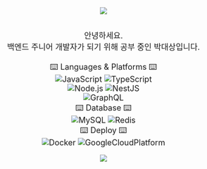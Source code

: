 <div style="display:block;text-align:center">
<img src="https://capsule-render.vercel.app/api?type=cylinder&color=auto&height=200&section=header&text=Welcome%20eotkds's%20Github&desc=Park%20Dae%20Sang&fontSize=65&fontAlignY=40&descSize=40&descAlignY=65&animation=blinking"/>
</div>
<br/>
<br/>
<div style="display:block;text-align:center;font-size:18px">
안녕하세요.<br/>
백엔드 주니어 개발자가 되기 위해 공부 중인 박대상입니다.
<br/>
</div>
<div style="display:block;text-align:center;font-size:18px">
</br>
⌨️ Languages & Platforms ⌨️
<br/>
<img alt="JavaScript" src ="https://img.shields.io/badge/JavaScript-F7DF1E.svg?&style=for-the-badge&logo=JavaScript&logoColor=black"/> <img alt="TypeScript" src ="https://img.shields.io/badge/TypeScript-3178C6.svg?&style=for-the-badge&logo=TypeScript&logoColor=black"/><br/><img alt="Node.js" src ="https://img.shields.io/badge/node.js-339933?style=for-the-badge&logo=Node.js&logoColor=white"/> <img alt="NestJS" src ="https://img.shields.io/badge/NestJs-E0234E.svg?&style=for-the-badge&logo=NestJs&logoColor=black"/><br/><img alt="GraphQL" src ="https://img.shields.io/badge/GraphQL-E10098.svg?&style=for-the-badge&logo=GraphQL&logoColor=black"/>
<br/>
</div>
<div style="display:block;text-align:center;font-size:18px">
⌨️ Database ⌨️ <br/>
<img alt="MySQL" src ="https://img.shields.io/badge/MySQL-4479A1.svg?&style=for-the-badge&logo=MySQL&logoColor=white"/> <img alt="Redis" src ="https://img.shields.io/badge/Redis-DC382D.svg?&style=for-the-badge&logo=Redis&logoColor=white&"/>
<br/>
</div>

<div style="display:block;text-align:center;font-size:18px">
⌨️ Deploy ⌨️<br/>
 <img alt="Docker" src ="https://img.shields.io/badge/Docker-2496ED.svg?&style=for-the-badge&logo=Docker&logoColor=white"/>
<img alt="GoogleCloudPlatform" src ="https://img.shields.io/badge/Google Cloud Platform-4285F4.svg?&style=for-the-badge&logo=GoogleCloud&logoColor=white&"/>
<br/>
</div>
<br/>
<div style="display:block;text-align:center">
<img src="https://capsule-render.vercel.app/api?type=wave&color=2496ED&height=180&section=footer&"/>
</div>
